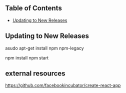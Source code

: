 ## Table of Contents

- [Updating to New Releases](#updating-to-new-releases)

## Updating to New Releases

asudo apt-get install npm npm-legacy

npm install
npm start

## external resources
https://github.com/facebookincubator/create-react-app